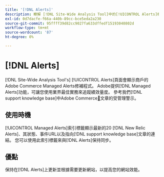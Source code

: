 ```yaml
---
title: '[!DNL Alerts]'
description: 瞭解 [!DNL Site-Wide Analysis Tool]中的[!UICONTROL Alerts]標籤、使用時間及其優點。
exl-id: 0d7dacfe-f66a-440b-89cc-bce5eda2a230
source-git-commit: 95ffff39d82cc9027fa633dffedf15193040802d
workflow-type: tm+mt
source-wordcount: '87'
ht-degree: 0%

---
```


# [!DNL Alerts]

[!DNL Site-Wide Analysis Tool's] [!UICONTROL Alerts]頁面會顯示商戶的Adobe Commerce Managed Alerts修補程式。 Adobe提供[!DNL Managed Alerts]功能，可讓您使用業界最佳實務來追蹤績效量度。 參考我們[!DNL support knowledge base]中Adobe Commerce[&#128279;](https://support.magento.com/hc/en-us/articles/360045806832-Managed-alerts-for-Adobe-Commerce)文章的受管理警示。

## 使用時機

[!UICONTROL Managed Alerts]索引標籤顯示最新的20 [!DNL New Relic Alerts]、其狀態、事件URL以及指向[!DNL support knowledge base]文章的連結。 您可以使用此索引標籤來與[!DNL Alerts]保持同步。

## 優點

保持在[!DNL Alerts]上更新並根據需要更新網站，以提高您的網站效能。
